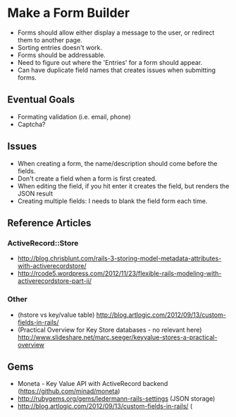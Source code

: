 # Make a Form Builder

* Forms should allow either display a message to the user, or redirect them to another page.
* Sorting entries doesn't work.
* Forms should be addressable.
* Need to figure out where the 'Entries' for a form should appear.
* Can have duplicate field names that creates issues when submitting forms.

## Eventual Goals

* Formating validation (i.e. email, phone)
* Captcha?


## Issues

* When creating a form, the name/description should come before the fields.
* Don't create a field when a form is first created.
* When editing the field, if you hit enter it creates the field, but renders the JSON result
* Creating multiple fields: I needs to blank the field form each time.

## Reference Articles

### ActiveRecord::Store

* http://blog.chrisblunt.com/rails-3-storing-model-metadata-attributes-with-activerecordstore/
* http://rcode5.wordpress.com/2012/11/23/flexible-rails-modeling-with-activerecordstore-part-ii/

### Other

* (hstore vs key/value table) http://blog.artlogic.com/2012/09/13/custom-fields-in-rails/
* (Practical Overview for Key Store databases - no relevant here) http://www.slideshare.net/marc.seeger/keyvalue-stores-a-practical-overview

## Gems

* Moneta - Key Value API with ActiveRecord backend (https://github.com/minad/moneta)
* http://rubygems.org/gems/ledermann-rails-settings (JSON storage)
* http://blog.artlogic.com/2012/09/13/custom-fields-in-rails/ (